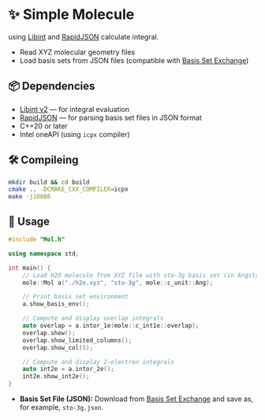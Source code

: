 # ✨ Simple Molecule

using [Libint](https://github.com/evaleev/libint) and [RapidJSON](https://github.com/Tencent/rapidjson) calculate integral.

- Read XYZ molecular geometry files
- Load basis sets from JSON files (compatible with [Basis Set Exchange](https://www.basissetexchange.org/))

## 📦 Dependencies
- [Libint v2](https://github.com/evaleev/libint) — for integral evaluation
- [RapidJSON](https://github.com/Tencent/rapidjson) — for parsing basis set files in JSON format
- C++20 or later
- Intel oneAPI (using `icpx` compiler)

## 🛠️ Compileing

```bash
mkdir build && cd build
cmake .. -DCMAKE_CXX_COMPILER=icpx
make -j10086
```

## 🚀 Usage 

```cpp
#include "Mol.h"

using namespace std;

int main() {
    // Load H2O molecule from XYZ file with sto-3g basis set (in Angstrom units)
    mole::Mol a("./h2o.xyz", "sto-3g", mole::c_unit::Ang);

    // Print basis set environment
    a.show_basis_env();

    // Compute and display overlap integrals
    auto overlap = a.intor_1e(mole::c_int1e::overlap);
    overlap.show();
    overlap.show_limited_columns();
    overlap.show_col(5);

    // Compute and display 2-electron integrals
    auto int2e = a.intor_2e();
    int2e.show_int2e();
}
```

- **Basis Set File (JSON):**
  Download from [Basis Set Exchange](https://www.basissetexchange.org/) and save as, for example, `sto-3g.json`.

